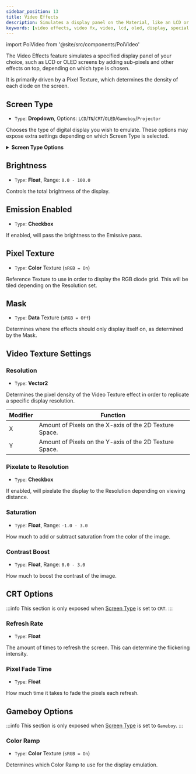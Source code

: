 ```yaml
---
sidebar_position: 13
title: Video Effects
description: Simulates a display panel on the Material, like an LCD or an OLED panel.
keywords: [video effects, video fx, video, lcd, oled, display, special fx, effect, poiyomi, shader]
---
```

import PoiVideo from '@site/src/components/PoiVideo'

The Video Effects feature simulates a specified display panel of your choice, such as LCD or OLED screens by adding sub-pixels and other effects on top, depending on which type is chosen.

It is primarily driven by a Pixel Texture, which determines the density of each diode on the screen.

## Screen Type

- `Type`: **Dropdown**, Options: `LCD`/`TN`/`CRT`/`OLED`/`Gameboy`/`Projector`

Chooses the type of digital display you wish to emulate. These options may expose extra settings depending on which Screen Type is selected.

<details>
<summary><b>Screen Type Options</b></summary>

### LCD

Simulates a Liquid-Crystal Display (LCD), a flat optical device that uses the light-modulating properties of liquid crystals and polarizers to display information. The light is emitted by using a backlight or reflector in order to produce images in color or monochrome.

For reference, LCDs are commonly used on devices such as Smartphones, Flat-Screen TVs, Gaming Monitors, Calculators, and Digital Watches.

### TN

Simulates a Twisted Nemanic (TN) display, characterized as being fast and cheaper among the other main types of display panels. The downside of a TN display is that is has bad viewing angles, meaning portions of the picture can fade away when looking at it from an angle. It can also produce weaker color accuracy.

### CRT

Simulates a Cathode-Ray Tube (CRT) display, which is a vacuum tube containing one or more electrons that emit beams to display images on a phosphorescent screen. CRT Television screens are well known to have a "flickering" effect when viewed from the naked eye, as they construct the image using the interlacing method.

### OLED

Simulates an Organic Light-Emitting Diode (OLED) display, which are emissive electroluminescent layers of organic compound film that emits light in response to an electric current. They are situated between electrodes, typically with at least one being transparent. OLED displays are known to produce rich blacks and bright colors, and are typically very lightweight.

### Gameboy

Simulates the display similar to a Nintendo Game Boy, a handheld game console developed by Nintendo.

This will simulate a Super-Twisted Nemanic (STN) LCD display, which uses liquid crystals combined with the Twisted Nemanic (TN) field effect to produce images.

### Projector

Simulates the display of how a Project casts light to create images on a flat surface.

</details>

## Brightness

- `Type`: **Float**, Range: `0.0 - 100.0`

Controls the total brightness of the display.

## Emission Enabled

- `Type`: **Checkbox**

If enabled, will pass the brightness to the Emissive pass.

## Pixel Texture

- `Type`: **Color** Texture (`sRGB = On`)

Reference Texture to use in order to display the RGB diode grid. This will be tiled depending on the Resolution set.

## Mask

- `Type`: **Data** Texture (`sRGB = Off`)

Determines where the effects should only display itself on, as determined by the Mask.

## Video Texture Settings

### Resolution

- `Type`: **Vector2**

Determines the pixel density of the Video Texture effect in order to replicate a specific display resolution.

| Modifier | Function |
| --- | --- |
| X | Amount of Pixels on the X-axis of the 2D Texture Space. |
| Y | Amount of Pixels on the Y-axis of the 2D Texture Space. |

### Pixelate to Resolution

- `Type`: **Checkbox**

If enabled, will pixelate the display to the Resolution depending on viewing distance.

### Saturation

- `Type`: **Float**, Range: `-1.0 - 3.0`

How much to add or subtract saturation from the color of the image.

### Contrast Boost

- `Type`: **Float**, Range: `0.0 - 3.0`

How much to boost the contrast of the image.

## CRT Options

:::info
This section is only exposed when [Screen Type](#screen-type) is set to `CRT`.
:::

### Refresh Rate

- `Type`: **Float**

The amount of times to refresh the screen. This can determine the flickering intensity.

### Pixel Fade Time

- `Type`: **Float**

How much time it takes to fade the pixels each refresh.

## Gameboy Options

:::info
This section is only exposed when [Screen Type](#screen-type) is set to `Gameboy`.
:::

### Color Ramp

- `Type`: **Color** Texture (`sRGB = On`)

Determines which Color Ramp to use for the display emulation.